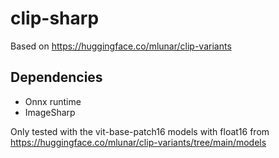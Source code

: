 # clip-sharp

Based on https://huggingface.co/mlunar/clip-variants

## Dependencies

* Onnx runtime
* ImageSharp
 
Only tested with the vit-base-patch16 models with float16 from https://huggingface.co/mlunar/clip-variants/tree/main/models 
